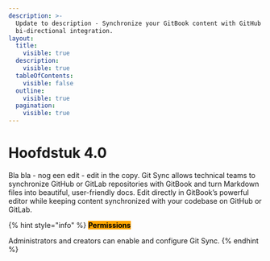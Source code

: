 ```yaml
---
description: >-
  Update to description - Synchronize your GitBook content with GitHub or GitLab with GitBook's
  bi-directional integration.
layout:
  title:
    visible: true
  description:
    visible: true
  tableOfContents:
    visible: false
  outline:
    visible: true
  pagination:
    visible: true
---
```


# Hoofdstuk 4.0

Bla bla - nog een edit - edit in the copy. Git Sync allows technical teams to synchronize GitHub or GitLab repositories with GitBook and turn Markdown files into beautiful, user-friendly docs. Edit directly in GitBook’s powerful editor while keeping content synchronized with your codebase on GitHub or GitLab.

{% hint style="info" %}
<mark style="background-color:orange;">**Permissions**</mark>

Administrators and creators can enable and configure Git Sync.
{% endhint %}
